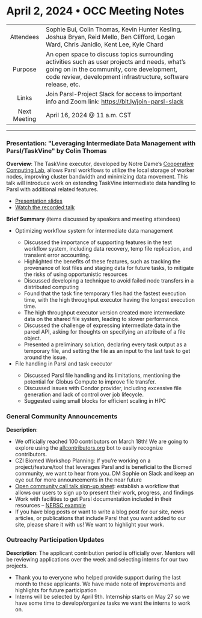 # April 2, 2024 • OCC Meeting Notes

|| |
|:---------------:|:----------------------------------------------|
|  Attendees       | Sophie Bui, Colin Thomas, Kevin Hunter Kesling, Joshua Bryan, Reid Mello, Ben Clifford, Logan Ward, Chris Janidlo, Kent Lee, Kyle Chard|
| Purpose| An open space to discuss topics surrounding activities such as user projects and needs, what’s going on in the community, core development, code review, development infrastructure, software release, etc.|
| Links | Join Parsl-Project Slack for access to important info and Zoom link: <a href="https://bit.ly/join-parsl-slack" target="_blank">https://bit.ly/join-parsl-slack</a>|
| Next Meeting | April 16, 2024 @ 11 a.m. CST                 |

<hr>

### Presentation: "Leveraging Intermediate Data Management with Parsl/TaskVine" by Colin Thomas<br>
**Overview**: The TaskVine executor, developed by Notre Dame’s [Cooperative Computing Lab](https://ccl.cse.nd.edu/), allows Parsl workflows to utilize the local storage of worker nodes, improving cluster bandwidth and minimizing data movement. This talk will introduce work on extending TaskVine intermediate data handling to Parsl with additional related features.
<ul>
  <li><a href="https://docs.google.com/presentation/d/1O0dq8q2toq48v67WJgHrRJB5t_bKKbaUsv3xzwP3Kf4/edit#slide=id.g26c5e79b768_0_1157" target="_blank">Presentation slides</a></li>
  <li><a href="https://youtu.be/wGCNcclYH6w?si=ZxreM8aKIn1X-okD" target="_blank">Watch the recorded talk</a></li>
</ul>

**Brief Summary** (items discussed by speakers and meeting attendees)
<ul>
  <li>Optimizing workflow system for intermediate data management</li>
    <ul>
      <li>Discussed the importance of supporting features in the test workflow system, including data recovery, temp file replication, and transient error accounting.</li>
      <li>Highlighted the benefits of these features, such as tracking the provenance of lost files and staging data for future tasks, to mitigate the risks of using opportunistic resources</li>
      <li>Discussed developing a technique to avoid failed node transfers in a distributed computing </li>
      <li>Found that the task fine temporary files had the fastest execution time, with the high throughput executor having the longest execution time.</li>
      <li>The high throughput executor version created more intermediate data on the shared file system, leading to slower performance.</li>
      <li>Discussed the challenge of expressing intermediate data in the parcel API, asking for thoughts on specifying an attribute of a file object.</li>
      <li>Presented a preliminary solution, declaring every task output as a temporary file, and setting the file as an input to the last task to get around the issue.</li>
    </ul>
  <li>File handling in Parsl and task executor</li>
    <ul>
      <li>Discussed Parsl file handling and its limitations, mentioning the potential for Globus Compute to improve file transfer.</li>
      <li>Discussed issues with Condor provider, including excessive file generation and lack of control over job lifecycle.</li>
      <li>Suggested using small blocks for efficient scaling in HPC </li>
    </ul>
  
</ul>


### General Community Announcements <br>
**Description**: 
<ul>
  <li>We officially reached 100 contributors on March 18th! We are going to explore  using the <a href="http://allcontributors.org" target="_blank">allcontributors.org</a> bot to easily recognize contributors. </li>
  <li>CZI Biomed Workshop Planning: If you’re working on a project/feature/tool that leverages Parsl and is beneficial to the Biomed community, we want to hear from you. DM Sophie on Slack and keep an eye out for more announcements in the near future</li>
  <li><a href="https://bit.ly/parsl-occ-signup">Open community call talk sign-up sheet</a>: establish a workflow that allows our users to sign up to present their work, progress, and findings</li>
  <li>Work with facilities to get Parsl documentation included in their resources – <a href="https://docs.nersc.gov/jobs/workflow/parsl/#how-parsl-works">NERSC example</a></li>
  <li>If you have blog posts or want to write a blog post for our site, news articles, or publications that include Parsl that you want added to our site, please share it with us! We want to highlight your work.</li>
</ul>

### Outreachy Participation Updates <br>
**Description**: The applicant contribution period is officially over. Mentors will be reviewing applications over the week and selecting interns for our two projects.
<ul>
  <li>Thank you to everyone who helped provide support during the last month to these applicants. We have made note of improvements and highlights for future participation</li>
  <li>Interns will be selected by April 9th. Internship starts on May 27 so we have some time to develop/organize tasks we want the interns to work on. </li>
</ul>
